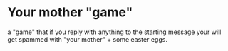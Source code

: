 # Your mother "game"
a "game" that if you reply with anything to the starting message your will get spammed with "your mother" + some easter eggs.
